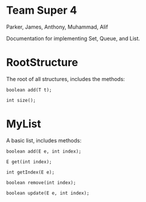 Team Super 4
===
Parker, James, Anthony, Muhammad, Alif

Documentation for implementing Set, Queue, and List.

RootStructure
===
The root of all structures, includes the methods:

    boolean add(T t);

    int size();

MyList
===

A basic list, includes methods:

	boolean add(E e, int index);
	
	E get(int index);
	
	int getIndex(E e);
	
	boolean remove(int index);
	
	boolean update(E e, int index);
